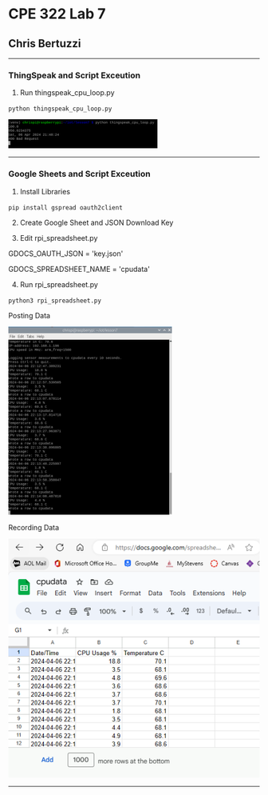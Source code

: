 # CPE 322 Lab 7

## Chris Bertuzzi

---

### ThingSpeak and Script Exceution

1. Run thingspeak_cpu_loop.py

`python thingspeak_cpu_loop.py`

![image](Images/Lab7/demo.png)

---

### Google Sheets and Script Exceution

1. Install Libraries

`pip install gspread oauth2client`

2. Create Google Sheet and JSON Download Key

3. Edit rpi_spreadsheet.py

GDOCS_OAUTH_JSON = 'key.json'

GDOCS_SPREADSHEET_NAME = 'cpudata'

4. Run rpi_spreadsheet.py

`python3 rpi_spreadsheet.py`

Posting Data

![image](Images/Lab7/posting.png)

Recording Data

![image](Images/Lab7/sheet.png)

---
